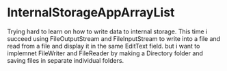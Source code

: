# InternalStorageAppArrayList

Trying hard to learn on how to write data to internal storage.
This time i succeed using FileOutputStream and FileInputStream
to write into a file and read from a file and display it in the
same EditText field.
but i want to implemnet FileWriter and FileReader by making a 
Directory folder and saving files in separate individual folders.

